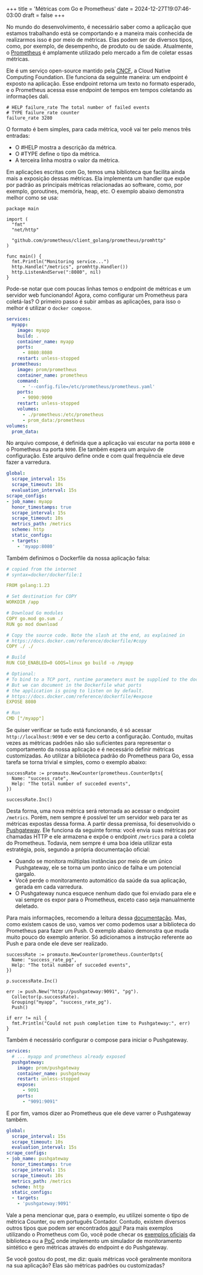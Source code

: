+++
title = 'Métricas com Go e Prometheus'
date = 2024-12-27T19:07:46-03:00
draft = false
+++

No mundo do desenvolvimento, é necessário saber como a aplicação que estamos trabalhando está se comportando e a maneira mais conhecida de realizarmos isso é por meio de métricas.  Elas podem ser de diversos tipos, como, por exemplo, de desempenho, de produto ou de saúde. Atualmente, o [Prometheus](https://www.cncf.io/projects/prometheus/) é amplamente utilizado pelo mercado a fim de coletar essas métricas.

Ele é um serviço open-source mantido pela [CNCF](https://www.cncf.io/), a Cloud Native Computing Foundation. Ele funciona da seguinte maneira: um endpoint é exposto na aplicação. Esse endpoint retorna um texto no formato esperado, e o Prometheus acessa esse endpoint de tempos em tempos coletando as informações dali. 

```
# HELP failure_rate The total number of failed events
# TYPE failure_rate counter
failure_rate 3280
```

O formato é bem simples, para cada métrica, você vai ter pelo menos três entradas:
- O #HELP mostra a descrição da métrica. 
- O #TYPE define o tipo da métrica.
- A terceira linha mostra o valor da métrica.

Em aplicações escritas com Go, temos uma biblioteca que facilita ainda mais a exposição dessas métricas. Ela implementa um handler que expõe por padrão as principais métricas relacionadas ao software, como, por exemplo, goroutines, memória, heap, etc. O exemplo abaixo demonstra melhor como se usa:

```golang
package main

import (
  "fmt"
  "net/http"

  "github.com/prometheus/client_golang/prometheus/promhttp"
)

func main() {
  fmt.Println("Monitoring service...")
  http.Handle("/metrics", promhttp.Handler())
  http.ListenAndServe(":8080", nil)
}
```

Pode-se notar que com poucas linhas temos o endpoint de métricas e um servidor web funcionando! Agora, como configurar um Prometheus para coletá-las? O primeiro passo é subir ambas as aplicações, para isso o melhor é utilizar o `docker compose`. 

```yaml
services:
  myapp:
    image: myapp
    build: .
    container_name: myapp
    ports:
      - 8080:8080
    restart: unless-stopped
  prometheus:
    image: prom/prometheus
    container_name: prometheus
    command:
      - '--config.file=/etc/prometheus/prometheus.yaml'
    ports:
      - 9090:9090
    restart: unless-stopped
    volumes:
      - ./prometheus:/etc/prometheus
      - prom_data:/prometheus
volumes:
  prom_data:
```

No arquivo compose, é definida que a aplicação vai escutar na porta `8080` e o Prometheus na porta `9090`. Ele também espera um arquivo de configuração. Este arquivo define onde e com qual frequência ele deve fazer a varredura.

```yaml
global:
  scrape_interval: 15s
  scrape_timeout: 10s
  evaluation_interval: 15s
scrape_configs:
- job_name: myapp
  honor_timestamps: true
  scrape_interval: 15s
  scrape_timeout: 10s
  metrics_path: /metrics
  scheme: http
  static_configs:
  - targets:
    - 'myapp:8080'
```

Também definimos o Dockerfile da nossa aplicação falsa:

```yaml
# copied from the internet
# syntax=docker/dockerfile:1

FROM golang:1.23

# Set destination for COPY
WORKDIR /app

# Download Go modules
COPY go.mod go.sum ./
RUN go mod download

# Copy the source code. Note the slash at the end, as explained in
# https://docs.docker.com/reference/dockerfile/#copy
COPY ./ ./

# Build
RUN CGO_ENABLED=0 GOOS=linux go build -o /myapp

# Optional:
# To bind to a TCP port, runtime parameters must be supplied to the docker command.
# But we can document in the Dockerfile what ports
# the application is going to listen on by default.
# https://docs.docker.com/reference/dockerfile/#expose
EXPOSE 8080

# Run
CMD ["/myapp"]
```

Se quiser verificar se tudo está funcionando, é só acessar `http://localhost:9090` e ver se deu certo a configuração. Contudo, muitas vezes as métricas padrões não são suficientes para representar o comportamento da nossa aplicação e é necessário definir métricas customizadas. Ao utilizar a biblioteca padrão do Prometheus para Go, essa tarefa se torna trivial e simples, como o exemplo abaixo:

```golang
successRate := promauto.NewCounter(prometheus.CounterOpts{
  Name: "success_rate",
  Help: "The total number of succeded events",
})

successRate.Inc()
```

Desta forma, uma nova métrica será retornada ao acessar o endpoint `/metrics`. Porém, nem sempre é possível ter um servidor web para ter as métricas expostas dessa forma. A partir dessa premissa, foi desenvolvido o [Pushgateway](https://prometheus.io/docs/instrumenting/pushing/). Ele funciona da seguinte forma: você envia suas métricas por chamadas HTTP e ele armazena e expõe o endpoint `/metrics` para a coleta do Prometheus. Todavia, nem sempre é uma boa ideia utilizar esta estratégia, pois, segundo a própria documentação oficial:
- Quando se monitora múltiplas instâncias por meio de um único Pushgateway, ele se torna um ponto único de falha e um potencial gargalo.
- Você perde o monitoramento automático da saúde da sua aplicação, gerada em cada varredura.
- O Pushgateway nunca esquece nenhum dado que foi enviado para ele e vai sempre os expor para o Prometheus, exceto caso seja manualmente deletado.

Para mais informações, recomendo a leitura dessa [documentação](https://prometheus.io/docs/practices/pushing/). Mas, como existem casos de uso, vamos ver como podemos usar a biblioteca do Prometheus para fazer um Push. O exemplo abaixo demonstra que muda muito pouco do exemplo anterior. Só adicionamos a instrução referente ao Push e para onde ele deve ser realizado.

```golang
successRate := promauto.NewCounter(prometheus.CounterOpts{
  Name: "success_rate_pg",
  Help: "The total number of succeded events",
})

p.successRate.Inc()

err := push.New("http://pushgateway:9091", "pg").
  Collector(p.successRate).
  Grouping("myapp", "success_rate_pg").
  Push()

if err != nil {
  fmt.Println("Could not push completion time to Pushgateway:", err)
}
```

Também é necessário configurar o compose para iniciar o Pushgateway.

```yaml
services:
  # ... myapp and prometheus already exposed
  pushgateway:
    image: prom/pushgateway
    container_name: pushgateway
    restart: unless-stopped
    expose:
      - 9091
    ports:
      - "9091:9091"
```

E por fim, vamos dizer ao Prometheus que ele deve varrer o Pushgateway também.

```yaml
global:
  scrape_interval: 15s
  scrape_timeout: 10s
  evaluation_interval: 15s
scrape_configs:
- job_name: pushgateway
  honor_timestamps: true
  scrape_interval: 15s
  scrape_timeout: 10s
  metrics_path: /metrics
  scheme: http
  static_configs:
  - targets:
    - 'pushgateway:9091'
```

Vale a pena mencionar que, para o exemplo, eu utilizei somente o tipo de métrica Counter, ou em português Contador. Contudo, existem diversos outros tipos que podem ser encontrados [aqui](https://prometheus.io/docs/concepts/metric_types/)! Para mais exemplos utilizando o Prometheus com Go, você pode checar os [exemplos oficiais](https://github.com/prometheus/client_golang/tree/main/examples) da biblioteca ou a [PoC](https://github.com/mfbmina/poc-prometheus-exporter) onde implemento um simulador de monitoramento sintético e gero métricas através do endpoint e do Pushgateway.

Se você gostou do post, me diz: quais métricas você geralmente monitora na sua aplicação? Elas são métricas padrões ou customizadas?
